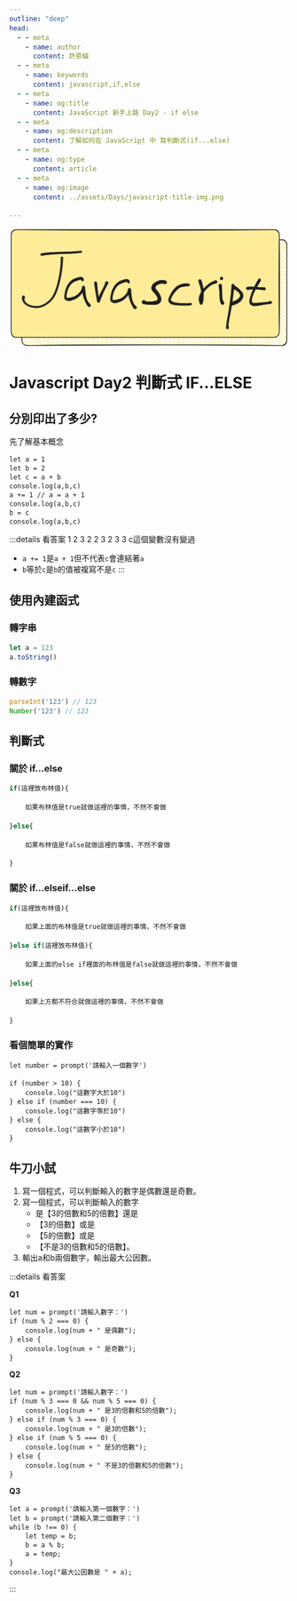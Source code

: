 ```yaml
---
outline: "deep"
head:
  - - meta
    - name: author
      content: 許恩綸
  - - meta
    - name: keywords
      content: javascript,if,else
  - - meta
    - name: og:title
      content: JavaScript 新手上路 Day2 - if else
  - - meta
    - name: og:description
      content: 了解如何在 JavaScript 中 寫判斷式(if...else)
  - - meta
    - name: og:type
      content: article
  - - meta
    - name: og:image
      content: ../assets/Days/javascript-title-img.png
      
---
```


<img src="../assets/Days/javascript-title-img.png" alt="javascript-title-img" class="title-img" />

# Javascript Day2 判斷式 IF...ELSE

## 分別印出了多少?

先了解基本概念

```javascript:line-numbers
let a = 1
let b = 2
let c = a + b
console.log(a,b,c)
a += 1 // a = a + 1
console.log(a,b,c)
b = c
console.log(a,b,c)
```

:::details 看答案
1 2 3
2 2 3
2 3 3
c這個變數沒有變過
- `a += 1`是`a + 1`但不代表`c`會連結著`a`
- `b`等於`c`是`b`的值被複寫不是`c`
:::

## 使用內建函式
### 轉字串
```javascript
let a = 123
a.toString()
```

### 轉數字
```javascript
parseInt('123') // 123
Number('123') // 123
```

## 判斷式

### 關於 if...else

```javascript
if(這裡放布林值){
    
    如果布林值是true就做這裡的事情，不然不會做
    
}else{
    
    如果布林值是false就做這裡的事情，不然不會做
    
}

```

### 關於 if...elseif...else

```javascript
if(這裡放布林值){
    
    如果上面的布林值是true就做這裡的事情，不然不會做
    
}else if(這裡放布林值){
    
    如果上面的else if裡面的布林值是false就做這裡的事情，不然不會做
    
}else{
    
    如果上方都不符合就做這裡的事情，不然不會做
    
}
```


### 看個簡單的實作

```javascript:line-numbers
let number = prompt('請輸入一個數字')

if (number > 10) {
    console.log("這數字大於10")
} else if (number === 10) {
    console.log("這數字等於10")
} else {
    console.log("這數字小於10")
}
```

## 牛刀小試

1. 寫一個程式，可以判斷輸入的數字是偶數還是奇數。
2. 寫一個程式，可以判斷輸入的數字
    - 是【3的倍數和5的倍數】還是
    - 【3的倍數】或是
    - 【5的倍數】或是
    - 【不是3的倍數和5的倍數】。
3. 輸出a和b兩個數字，輸出最大公因數。

:::details 看答案

**Q1**
```javascript:line-numbers
let num = prompt('請輸入數字：')
if (num % 2 === 0) {
    console.log(num + " 是偶數");
} else {
    console.log(num + " 是奇數");
}
```

**Q2**
```javascript:line-numbers
let num = prompt('請輸入數字：')
if (num % 3 === 0 && num % 5 === 0) {
    console.log(num + " 是3的倍數和5的倍數");
} else if (num % 3 === 0) {
    console.log(num + " 是3的倍數");
} else if (num % 5 === 0) {
    console.log(num + " 是5的倍數");
} else {
    console.log(num + " 不是3的倍數和5的倍數");
}
```

**Q3**
```javascript:line-numbers
let a = prompt('請輸入第一個數字：')
let b = prompt('請輸入第二個數字：')
while (b !== 0) {
    let temp = b;
    b = a % b;
    a = temp;
}
console.log("最大公因數是 " + a);
```
:::